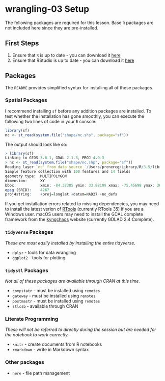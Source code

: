 # wrangling-03 Setup
The following packages are required for this lesson. Base `R` packages are not included here since they are pre-installed.

## First Steps

1. Ensure that `R` is up to date - you can download it [here](https://cloud.r-project.org)
2. Ensure that RStudio is up to date - you can download it [here](https://www.rstudio.com/products/rstudio/download/#download)

## Packages
The `README` provides simplified syntax for installing all of these packages.

### Spatial Packages
I recommend installing `sf` before any addition packages are installed. To test whether the installation has gone smoothly, you can execute the following two lines of code in your `R` console:

```r
library(sf)
nc <- st_read(system.file("shape/nc.shp", package="sf"))
```

The output should look like so:

```r
> library(sf)
Linking to GEOS 3.6.1, GDAL 2.1.3, PROJ 4.9.3
> nc <- st_read(system.file("shape/nc.shp", package="sf"))
Reading layer `nc' from data source `/Users/prenercg/Library/R/3.5/library/sf/shape/nc.shp' using driver `ESRI Shapefile'
Simple feature collection with 100 features and 14 fields
geometry type:  MULTIPOLYGON
dimension:      XY
bbox:           xmin: -84.32385 ymin: 33.88199 xmax: -75.45698 ymax: 36.58965
epsg (SRID):    4267
proj4string:    +proj=longlat +datum=NAD27 +no_defs
```

If you get installation errors related to missing dependencies, you may need to install the latest verion of [RTools](https://cran.r-project.org/bin/windows/Rtools/) (currently RTools 35) if you are a Windows user. macOS users may need to install the GDAL complete framework from the [kyngchaos](http://www.kyngchaos.com/software/frameworks/) website (currently GDLAD 2.4 Complete).

### `tidyverse` Packages
*These are most easily installed by installing the entire tidyverse.*

* `dplyr` - tools for data wrangling
* `ggplot2` - tools for plotting

### `tidystl` Packages
*Not all of these packages are available through CRAN at this time.*

* `compstatr` - must be installed using `remotes`
* `gateway` - must be installed using `remotes`
* `postmastr` - must be installed using `remotes`
* `stlcsb` - available through CRAN

### Literate Programming
*These will not be referred to directly during the session but are needed for the notebook to work correctly.*

* `knitr` - create documents from R notebooks
* `rmarkdown` - write in Markdown syntax

### Other packages

* `here` - file path management
